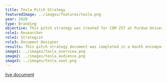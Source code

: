 ```yaml
---
title: Tesla Pitch Strategy
featuredImage: ../images/features/tesla.png
year: 2020
type: Branding
objective: This pitch strategy was created for COM 257 at Purdue University as coursework. This strategy required research into Tesla’s brand, voice, and competitors to propose four strategies for implementation in 2021. The campaign strategies had four main objectives, to generate buzz, generate sales, attract new audiences, and propose media outlets.
role1: Researcher
role2: Strategist
role3: Document Designer
results: This pitch strategy document was completed in a month encompassing both research and overall document design. The final deliverable adheres to Tesla’s current branding and is up to date with new product releases.
image1: ../images/tesla_overview.png
image2: ../images/tesla_audience.png
image3: ../images/tesla_swot.png
---
```


<a href="https://issuu.com/ndwenge/docs/pitch-strategy-reduced" style="color: #212529;">live document</a>